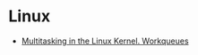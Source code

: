 Linux
=====
* [Multitasking in the Linux Kernel. Workqueues](http://kukuruku.co/hub/nix/multitasking-in-the-linux-kernel-workqueues)